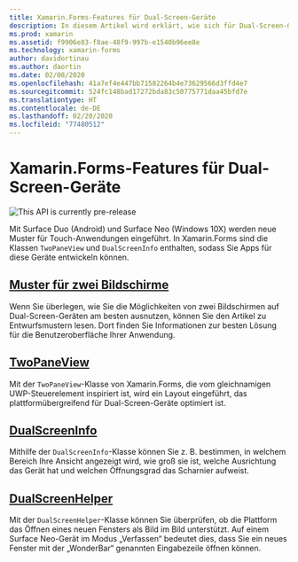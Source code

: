 ```yaml
---
title: Xamarin.Forms-Features für Dual-Screen-Geräte
description: In diesem Artikel wird erklärt, wie sich für Dual-Screen-Geräte optimierte Apps mit Xamarin.Forms erstellen lassen.
ms.prod: xamarin
ms.assetid: f9906e83-f8ae-48f9-997b-e1540b96ee8e
ms.technology: xamarin-forms
author: davidortinau
ms.author: daortin
ms.date: 02/08/2020
ms.openlocfilehash: 41a7ef4e447bb71582264b4e73629566d3ffd4e7
ms.sourcegitcommit: 524fc148bad17272bda83c50775771daa45bfd7e
ms.translationtype: HT
ms.contentlocale: de-DE
ms.lasthandoff: 02/20/2020
ms.locfileid: "77480512"
---
```

# <a name="xamarinforms-dual-screen"></a>Xamarin.Forms-Features für Dual-Screen-Geräte

![](~/media/shared/preview.png "This API is currently pre-release")

Mit Surface Duo (Android) und Surface Neo (Windows 10X) werden neue Muster für Touch-Anwendungen eingeführt. In Xamarin.Forms sind die Klassen `TwoPaneView` und `DualScreenInfo` enthalten, sodass Sie Apps für diese Geräte entwickeln können.

## <a name="dual-screen-patterns"></a>[Muster für zwei Bildschirme](design-patterns.md)

Wenn Sie überlegen, wie Sie die Möglichkeiten von zwei Bildschirmen auf Dual-Screen-Geräten am besten ausnutzen, können Sie den Artikel zu Entwurfsmustern lesen. Dort finden Sie Informationen zur besten Lösung für die Benutzeroberfläche Ihrer Anwendung.

## <a name="twopaneview"></a>[TwoPaneView](twopaneview.md)

Mit der `TwoPaneView`-Klasse von Xamarin.Forms, die vom gleichnamigen UWP-Steuerelement inspiriert ist, wird ein Layout eingeführt, das plattformübergreifend für Dual-Screen-Geräte optimiert ist.

## <a name="dualscreeninfo"></a>[DualScreenInfo](dual-screen-info.md)

Mithilfe der `DualScreenInfo`-Klasse können Sie z. B. bestimmen, in welchem Bereich Ihre Ansicht angezeigt wird, wie groß sie ist, welche Ausrichtung das Gerät hat und welchen Öffnungsgrad das Scharnier aufweist.

## <a name="dualscreenhelper"></a>[DualScreenHelper](dual-screen-helper.md)

Mit der `DualScreenHelper`-Klasse können Sie überprüfen, ob die Plattform das Öffnen eines neuen Fensters als Bild im Bild unterstützt. Auf einem Surface Neo-Gerät im Modus „Verfassen“ bedeutet dies, dass Sie ein neues Fenster mit der „WonderBar“ genannten Eingabezeile öffnen können.
